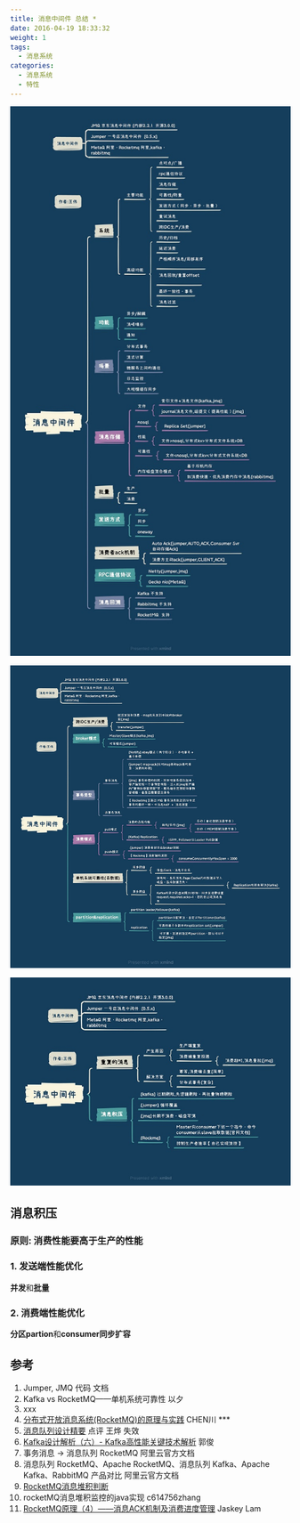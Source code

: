 ```yaml
---
title: 消息中间件 总结 *
date: 2016-04-19 18:33:32
weight: 1
tags:
  - 消息系统
categories: 
  - 消息系统
  - 特性  
---
```


<p></p>
<!-- more -->

![消息中间件总结](./images/mom1.jpg)

![消息中间件总结](./images/mom2.jpg)

![消息中间件总结](./images/mom3.jpg)


## 消息积压
### 原则: 消费性能要高于生产的性能
### 1. 发送端性能优化
**并发**和**批量**

### 2. 消费端性能优化
**分区partion**和**consumer同步扩容**

## 参考
1. Jumper, JMQ 代码 文档
2. Kafka vs RocketMQ——单机系统可靠性 以夕
3. xxx
4. [分布式开放消息系统(RocketMQ)的原理与实践](https://www.jianshu.com/p/468176c6bc1b) CHEN川 ***
5. [消息队列设计精要](https://tech.meituan.com/2016/07/01/mq-design.html)  点评 王烨 失效 
6. [Kafka设计解析（六）- Kafka高性能关键技术解析](http://www.jasongj.com/kafka/high_throughput/) 郭俊
7. 事务消息 -> 消息队列 RocketMQ 阿里云官方文档
8. 消息队列 RocketMQ、Apache RocketMQ、消息队列 Kafka、Apache Kafka、RabbitMQ 产品对比 阿里云官方文档
9. [RocketMQ消息堆积判断](https://blog.csdn.net/u013068377/article/details/72903288)
10. rocketMQ消息堆积监控的java实现 c614756zhang
11. [RocketMQ原理（4）——消息ACK机制及消费进度管理](https://zhuanlan.zhihu.com/p/25265380) Jaskey Lam

